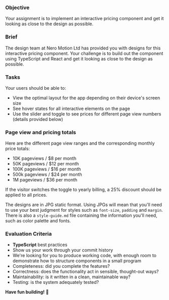 ### Objective

Your assignment is to implement an interactive pricing component and get it looking as close to the design as possible.

### Brief

The design team at Nero Motion Ltd has provided you with designs for this interactive pricing component. Your challenge is to build out the component using TypeScript and React and get it looking as close to the design as possible.

### Tasks

Your users should be able to:

- View the optimal layout for the app depending on their device's screen size
- See hover states for all interactive elements on the page
- Use the slider and toggle to see prices for different page view numbers (details provided below)

### Page view and pricing totals

Here are the different page view ranges and the corresponding monthly price totals:

- 10K pageviews / \$8 per month
- 50K pageviews / \$12 per month
- 100K pageviews / \$16 per month
- 500k pageviews / \$24 per month
- 1M pageviews / \$36 per month

If the visitor switches the toggle to yearly billing, a 25% discount should be applied to all prices.

The designs are in JPG static format. Using JPGs will mean that you'll need to use your best judgment for styles such as `font-size`, `padding` and `margin`. There is also a `style-guide.md` file containing the information you'll need, such as color palette and fonts.

### Evaluation Criteria

- **TypeScript** best practices
- Show us your work through your commit history
- We're looking for you to produce working code, with enough room to demonstrate how to structure components in a small program
- Completeness: did you complete the features?
- Correctness: does the functionality act in sensible, thought-out ways?
- Maintainability: is it written in a clean, maintainable way?
- Testing: is the system adequately tested?

**Have fun building!** 🚀

